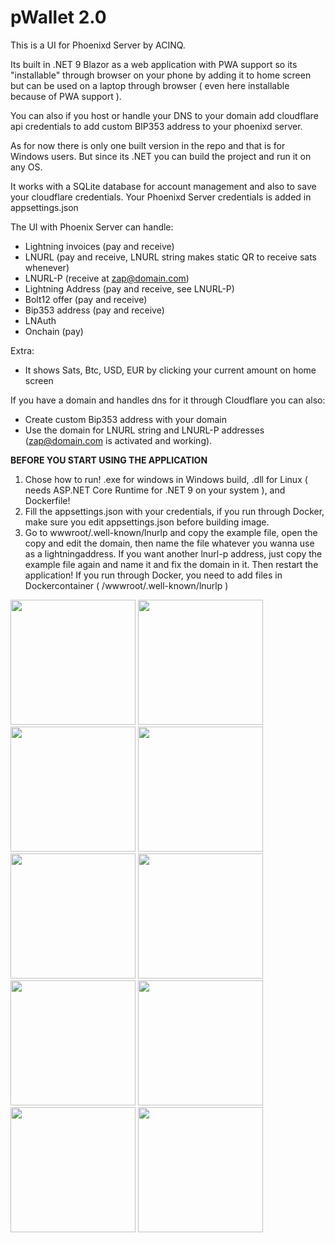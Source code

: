 # pWallet 2.0
This is a UI for Phoenixd Server by ACINQ.

Its built in .NET 9 Blazor as a web application with PWA support so its "installable" through browser on your phone by adding it to home screen but can be used on a laptop through browser ( even here installable because of PWA support ).

You can also if you host or handle your DNS to your domain add cloudflare api credentials to add custom BIP353 address to your phoenixd server.

As for now there is only one built version in the repo and that is for Windows users.
But since its .NET you can build the project and run it on any OS.

It works with a SQLite database for account management and also to save your cloudflare credentials.
Your Phoenixd Server credentials is added in appsettings.json

The UI with Phoenix Server can handle:
- Lightning invoices (pay and receive)
- LNURL (pay and receive, LNURL string makes static QR to receive sats whenever)
- LNURL-P (receive at zap@domain.com)
- Lightning Address (pay and receive, see LNURL-P)
- Bolt12 offer (pay and receive)
- Bip353 address (pay and receive)
- LNAuth
- Onchain (pay)

Extra:
- It shows Sats, Btc, USD, EUR by clicking your current amount on home screen

If you have a domain and handles dns for it through Cloudflare you can also:
- Create custom Bip353 address with your domain
- Use the domain for LNURL string and LNURL-P addresses (zap@domain.com is activated and working).

**BEFORE YOU START USING THE APPLICATION**
1. Chose how to run! .exe for windows in Windows build, .dll for Linux ( needs ASP.NET Core Runtime for .NET 9 on your system ), and Dockerfile!
2. Fill the appsettings.json with your credentials, if you run through Docker, make sure you edit appsettings.json before building image.
3. Go to wwwroot/.well-known/lnurlp and copy the example file, open the copy and edit the domain, then name the file whatever you wanna use as a lightningaddress.
   If you want another lnurl-p address, just copy the example file again and name it and fix the domain in it.
   Then restart the application!
   If you run through Docker, you need to add files in Dockercontainer ( /wwwroot/.well-known/lnurlp )

<img src="https://github.com/user-attachments/assets/4440df4f-5aa0-4efb-898f-ad9ccef15a3a" width="200px"/>
<img src="https://github.com/user-attachments/assets/5e38fe40-2f44-491a-afc9-e80d1bb1e161" width="200px"/>
<img src="https://github.com/user-attachments/assets/46bc03a6-42c1-493e-8008-37e0cb23e837" width="200px"/>
<img src="https://github.com/user-attachments/assets/0ab298fe-612e-4ed2-87f5-783c95444299" width="200px"/>
<img src="https://github.com/user-attachments/assets/4091ceda-c835-4fcc-aadc-f440b595fd31" width="200px"/>
<img src="https://github.com/user-attachments/assets/0552288f-f732-496d-b900-bfffde0c256a" width="200px"/>
<img src="https://github.com/user-attachments/assets/eceab3c2-950d-4718-92c2-90199207978c" width="200px"/>
<img src="https://github.com/user-attachments/assets/b212ca46-77f9-48e1-a0fb-382c21c7e900" width="200px"/>
<img src="https://github.com/user-attachments/assets/aded9035-a8ed-4676-92fe-b8043f487b9a" width="200px"/>
<img src="https://github.com/user-attachments/assets/21f5a551-94f9-4ce2-bb28-2a48d8084caf" width="200px"/>

